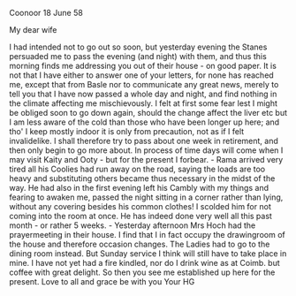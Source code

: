  Coonoor 18 June 58

My dear wife

I had intended not to go out so soon, but yesterday evening the Stanes persuaded me to pass the evening (and night) with them, and thus this morning finds me addressing you out of their house - on good paper. It is not that I have either to answer one of your letters, for none has reached me, except that from Basle nor to communicate any great news, merely to tell you that I have now passed a whole day and night, and find nothing in the climate affecting me mischievously. I felt at first some fear lest I might be obliged soon to go down again, should the change affect the liver etc but I am less aware of the cold than those who have been longer up here; and tho' I keep mostly indoor it is only from precaution, not as if I felt invalidelike. I shall therefore try to pass about one week in retirement, and then only begin to go more about. In process of time days will come when I may visit Kaity and Ooty - but for the present I forbear. - Rama arrived very tired all his Coolies had run away on the road, saying the loads are too heavy and substituting others became thus necessary in the midst of the way. He had also in the first evening left his Cambly with my things and fearing to awaken me, passed the night sitting in a corner rather than lying, without any covering besides his common clothes! I scolded him for not coming into the room at once. He has indeed done very well all this past month - or rather 5 weeks. - Yesterday afternoon Mrs Hoch had the prayermeeting in their house. I find that I in fact occupy the drawingroom of the house and therefore occasion changes. The Ladies had to go to the dining room instead. But Sunday service I think will still have to take place in mine. I have not yet had a fire kindled, nor do I drink wine as at Coimb. but coffee with great delight. So then you see me established up here for the present. Love to all and grace be with you
 Your HG

